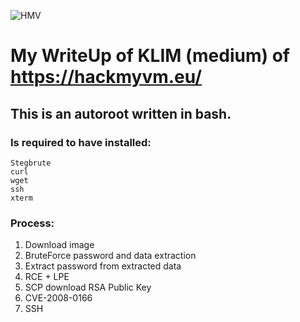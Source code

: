 ![HMV](https://user-images.githubusercontent.com/88251142/127750374-1784427f-5597-4e8d-a40a-1410de3ea777.png)

# My WriteUp of KLIM (medium) of https://hackmyvm.eu/
## This is an autoroot written in bash.

### Is required to have installed:
```
Stegbrute
curl
wget
ssh
xterm
```
### Process:
1. Download image
2. BruteForce password and data extraction
3. Extract password from extracted data
4. RCE + LPE
5. SCP download RSA Public Key
6. CVE-2008-0166
7. SSH
